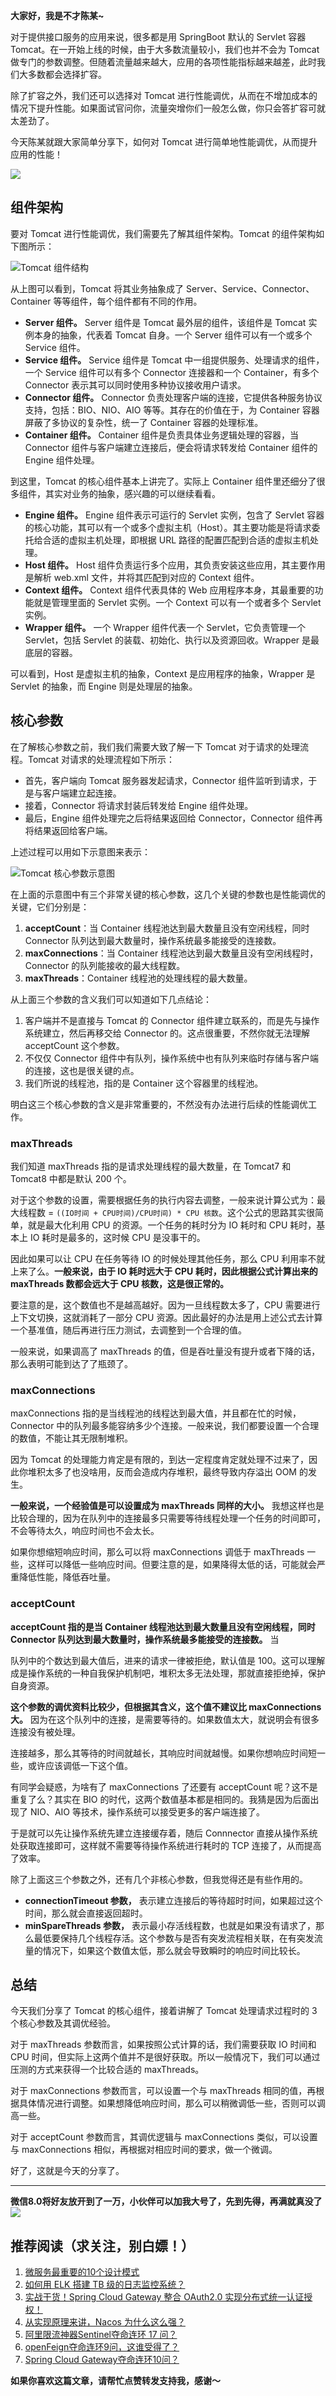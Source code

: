 **大家好，我是不才陈某~**

对于提供接口服务的应用来说，很多都是用 SpringBoot 默认的 Servlet 容器 Tomcat。在一开始上线的时候，由于大多数流量较小，我们也并不会为 Tomcat 做专门的参数调整。但随着流量越来越大，应用的各项性能指标越来越差，此时我们大多数都会选择扩容。

除了扩容之外，我们还可以选择对 Tomcat 进行性能调优，从而在不增加成本的情况下提升性能。如果面试官问你，流量突增你们一般怎么做，你只会答扩容可就太差劲了。

今天陈某就跟大家简单分享下，如何对 Tomcat 进行简单地性能调优，从而提升应用的性能！

![](https://www.java-family.cn/BlogImage/20220907202054.png)

## 组件架构

要对 Tomcat 进行性能调优，我们需要先了解其组件架构。Tomcat 的组件架构如下图所示：

![Tomcat 组件结构](https://www.java-family.cn/BlogImage/20220907203045.png)

从上图可以看到，Tomcat 将其业务抽象成了 Server、Service、Connector、Container 等等组件，每个组件都有不同的作用。

- **Server 组件。** Server 组件是 Tomcat 最外层的组件，该组件是 Tomcat 实例本身的抽象，代表着 Tomcat 自身。一个 Server 组件可以有一个或多个 Service 组件。
- **Service 组件。** Service 组件是 Tomcat 中一组提供服务、处理请求的组件，一个 Service 组件可以有多个 Connector 连接器和一个 Container，有多个 Connector 表示其可以同时使用多种协议接收用户请求。
- **Connector 组件。** Connector 负责处理客户端的连接，它提供各种服务协议支持，包括：BIO、NIO、AIO 等等。其存在的价值在于，为 Container 容器屏蔽了多协议的复杂性，统一了 Container 容器的处理标准。
- **Container 组件。** Container 组件是负责具体业务逻辑处理的容器，当 Connector 组件与客户端建立连接后，便会将请求转发给 Container 组件的 Engine 组件处理。

到这里，Tomcat 的核心组件基本上讲完了。实际上 Container 组件里还细分了很多组件，其实对业务的抽象，感兴趣的可以继续看看。

- **Engine 组件。** Engine 组件表示可运行的 Servlet 实例，包含了 Servlet 容器的核心功能，其可以有一个或多个虚拟主机（Host）。其主要功能是将请求委托给合适的虚拟主机处理，即根据 URL 路径的配置匹配到合适的虚拟主机处理。
- **Host 组件。** Host 组件负责运行多个应用，其负责安装这些应用，其主要作用是解析 web.xml 文件，并将其匹配到对应的 Context 组件。
- **Context 组件。** Context 组件代表具体的 Web 应用程序本身，其最重要的功能就是管理里面的 Servlet 实例。一个 Context 可以有一个或者多个 Servlet 实例。
- **Wrapper 组件。** 一个 Wrapper 组件代表一个 Servlet，它负责管理一个 Servlet，包括 Servlet 的装载、初始化、执行以及资源回收。Wrapper 是最底层的容器。

可以看到，Host 是虚拟主机的抽象，Context 是应用程序的抽象，Wrapper 是 Servlet 的抽象，而 Engine 则是处理层的抽象。

## 核心参数

在了解核心参数之前，我们我们需要大致了解一下 Tomcat 对于请求的处理流程。Tomcat 对请求的处理流程如下所示：

- 首先，客户端向 Tomcat 服务器发起请求，Connector 组件监听到请求，于是与客户端建立起连接。
- 接着，Connector 将请求封装后转发给 Engine 组件处理。
- 最后，Engine 组件处理完之后将结果返回给 Connector，Connector 组件再将结果返回给客户端。

上述过程可以用如下示意图来表示：

![Tomcat 核心参数示意图](https://www.java-family.cn/BlogImage/20220907202907.png)

在上面的示意图中有三个非常关键的核心参数，这几个关键的参数也是性能调优的关键，它们分别是：

1. **acceptCount**：当 Container 线程池达到最大数量且没有空闲线程，同时 Connector 队列达到最大数量时，操作系统最多能接受的连接数。
2. **maxConnections**：当 Container 线程池达到最大数量且没有空闲线程时，Connector 的队列能接收的最大线程数。
3. **maxThreads**：Container 线程池的处理线程的最大数量。

从上面三个参数的含义我们可以知道如下几点结论：

1. 客户端并不是直接与 Tomcat 的 Connector 组件建立联系的，而是先与操作系统建立，然后再移交给 Connector 的。这点很重要，不然你就无法理解 acceptCount 这个参数。
2. 不仅仅 Connector 组件中有队列，操作系统中也有队列来临时存储与客户端的连接，这也是很关键的点。
3. 我们所说的线程池，指的是 Container 这个容器里的线程池。

明白这三个核心参数的含义是非常重要的，不然没有办法进行后续的性能调优工作。

### maxThreads

我们知道 maxThreads 指的是请求处理线程的最大数量，在 Tomcat7 和 Tomcat8 中都是默认 200 个。

对于这个参数的设置，需要根据任务的执行内容去调整，一般来说计算公式为：最大线程数 = `((IO时间 + CPU时间)/CPU时间) * CPU 核数`。这个公式的思路其实很简单，就是最大化利用 CPU 的资源。一个任务的耗时分为 IO 耗时和 CPU 耗时，基本上 IO 耗时是最多的，这时候 CPU 是没事干的。

因此如果可以让 CPU 在任务等待 IO 的时候处理其他任务，那么 CPU 利用率不就上来了么。**一般来说，由于 IO 耗时远大于 CPU 耗时，因此根据公式计算出来的 maxThreads 数都会远大于 CPU 核数，这是很正常的。**

要注意的是，这个数值也不是越高越好。因为一旦线程数太多了，CPU 需要进行上下文切换，这就消耗了一部分 CPU 资源。因此最好的办法是用上述公式去计算一个基准值，随后再进行压力测试，去调整到一个合理的值。

一般来说，如果调高了 maxThreads 的值，但是吞吐量没有提升或者下降的话，那么表明可能到达了了瓶颈了。

### maxConnections

maxConnections 指的是当线程池的线程达到最大值，并且都在忙的时候，Connector 中的队列最多能容纳多少个连接。一般来说，我们都要设置一个合理的数值，不能让其无限制堆积。

因为 Tomcat 的处理能力肯定是有限的，到达一定程度肯定就处理不过来了，因此你堆积太多了也没啥用，反而会造成内存堆积，最终导致内存溢出 OOM 的发生。

**一般来说，一个经验值是可以设置成为 maxThreads 同样的大小。** 我想这样也是比较合理的，因为在队列中的连接最多只需要等待线程处理一个任务的时间即可，不会等待太久，响应时间也不会太长。

如果你想缩短响应时间，那么可以将 maxConnections 调低于 maxThreads 一些，这样可以降低一些响应时间。但要注意的是，如果降得太低的话，可能就会严重降低性能，降低吞吐量。

### acceptCount

**acceptCount 指的是当 Container 线程池达到最大数量且没有空闲线程，同时 Connector 队列达到最大数量时，操作系统最多能接受的连接数。** 当

队列中的个数达到最大值后，进来的请求一律被拒绝，默认值是 100。这可以理解成是操作系统的一种自我保护机制吧，堆积太多无法处理，那就直接拒绝掉，保护自身资源。

**这个参数的调优资料比较少，但根据其含义，这个值不建议比 maxConnections 大。** 因为在这个队列中的连接，是需要等待的。如果数值太大，就说明会有很多连接没有被处理。

连接越多，那么其等待的时间就越长，其响应时间就越慢。如果你想响应时间短一些，或许应该调低一下这个值。

有同学会疑惑，为啥有了 maxConnections 了还要有 acceptCount 呢？这不是重复了么？其实在 BIO 的时代，这两个数值基本都是相同的。我猜是因为后面出现了 NIO、AIO 等技术，操作系统可以接受更多的客户端连接了。

于是就可以先让操作系统先建立连接缓存着，随后 Connnector 直接从操作系统处获取连接即可，这样就不需要等待操作系统进行耗时的 TCP 连接了，从而提高了效率。

除了上面这三个参数之外，还有几个非核心参数，但我觉得还是有些作用的。

- **connectionTimeout 参数，** 表示建立连接后的等待超时时间，如果超过这个时间，那么就会直接返回超时。
- **minSpareThreads 参数，** 表示最小存活线程数，也就是如果没有请求了，那么最低要保持几个线程存活。这个参数与是否有突发流程相关联，在有突发流量的情况下，如果这个数值太低，那么就会导致瞬时的响应时间比较长。

## 总结

今天我们分享了 Tomcat 的核心组件，接着讲解了 Tomcat 处理请求过程时的 3 个核心参数及其调优经验。

对于 maxThreads 参数而言，如果按照公式计算的话，我们需要获取 IO 时间和 CPU 时间，但实际上这两个值并不是很好获取。所以一般情况下，我们可以通过压测的方式来获得一个比较合适的 maxThreads。

对于 maxConnections 参数而言，可以设置一个与 maxThreads 相同的值，再根据具体情况进行调整。如果想降低响应时间，那么可以稍微调低一些，否则可以调高一些。

对于 acceptCount 参数而言，其调优逻辑与 maxConnections 类似，可以设置与 maxConnections 相似，再根据对相应时间的要求，做一个微调。

好了，这就是今天的分享了。




---

**微信8.0将好友放开到了一万，小伙伴可以加我大号了，先到先得，再满就真没了**
![](https://www.java-family.cn/BlogImage/20220828212533.png)

## 推荐阅读（求关注，别白嫖！）

1. [微服务最重要的10个设计模式](https://mp.weixin.qq.com/s?__biz=MzU3MDAzNDg1MA==&mid=2247517905&idx=1&sn=3d33a3fa39e9fa8276f83c6783f5a6d6&chksm=fcf7591ccb80d00a37f65928c2c2c636b3e7aa3d295cc1df00926633029221384ba7396dc92d&token=123612753&lang=zh_CN#rd)
2. [如何用 ELK 搭建 TB 级的日志监控系统？](https://mp.weixin.qq.com/s?__biz=MzU3MDAzNDg1MA==&mid=2247517680&idx=1&sn=57ce7829078aad1dd748244a47039612&chksm=fcf75a3dcb80d32ba66b8fd562c45df1d3fb395c0875030aecbfd5471ff2583cadcac6952295&token=154658036&lang=zh_CN#rd)
3. [实战干货！Spring Cloud Gateway 整合 OAuth2.0 实现分布式统一认证授权！](https://mp.weixin.qq.com/s?__biz=MzU3MDAzNDg1MA==&mid=2247503249&idx=1&sn=b33ae3ff70a08b17ee0779d6ccb30b53&chksm=fcf7125ccb809b4aa4985da09e620e06c606754e6a72681c93dcc88bdc9aa7ba0cb64f52dbc3&scene=21&cur_album_id=2042874937312346114#wechat_redirect)
4. [从实现原理来讲，Nacos 为什么这么强？](https://mp.weixin.qq.com/s?__biz=MzU3MDAzNDg1MA==&mid=2247514933&idx=1&sn=374da0ea32321baf6938ff2e611d8fce&chksm=fcf764f8cb80edee2a0c493f58570b1502fb093ccd38fd498de1f6c1213e24e0355d8bcd713f&scene=21&cur_album_id=2042874937312346114#wechat_redirect)
5. [阿里限流神器Sentinel夺命连环 17 问？](https://mp.weixin.qq.com/s?__biz=MzU3MDAzNDg1MA==&mid=2247498039&idx=1&sn=3a3caee655ff015b46249bd51aa4dc79&chksm=fcf726facb80afecea4d48faf94a9940b80ba21b325510cf4be6f7c7bce2f3c73266857f65d1&scene=21&cur_album_id=2042874937312346114#wechat_redirect)
6. [openFeign夺命连环9问，这谁受得了？](https://mp.weixin.qq.com/s?__biz=MzU3MDAzNDg1MA==&mid=2247496653&idx=1&sn=7185077b3bdc1d094aef645d677ec472&chksm=fcf72c00cb80a516a8d1bc3b89400e202f2cbc1fd465e6c51e84a9a3543ec1c8bcfe8edeaec2&scene=21&cur_album_id=2042874937312346114#wechat_redirect)
7. [Spring Cloud Gateway夺命连环10问？](https://mp.weixin.qq.com/s?__biz=MzU3MDAzNDg1MA==&mid=2247499894&idx=1&sn=f1606e4c00fd15292269afe052f5bca2&chksm=fcf71fbbcb8096ad349e6da50b0b9141964c2084d0a38eba977fe8baa3fbe8af3b20c7591110&scene=21&cur_album_id=2042874937312346114#wechat_redirect)



**如果你喜欢这篇文章，请帮忙点赞转发支持我，感谢～**
